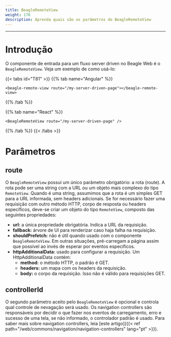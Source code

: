 ```yaml
---
title: BeagleRemoteView
weight: 176
description: Aprenda quais são os parâmetros do BeagleRemoteView
---
```


---

# Introdução

O componente de entrada para um fluxo server driven no Beagle Web é o `BeagleRemoteView`. Veja um exemplo de como usá-lo:

{{< tabs id="T81" >}}
{{% tab name="Angular" %}}
```text
<beagle-remote-view route="/my-server-driven-page"></beagle-remote-view>
```

{{% /tab %}}

{{% tab name="React" %}}
```text
<BeagleRemoteView route="/my-server-driven-page" />
```

{{% /tab %}}
{{< /tabs >}}

# Parâmetros
## route
O `BeagleRemoteView` possui um único parâmetro obrigatório: a rota (route). A rota pode ser uma string com a URL ou um objeto mais complexo do tipo `RemoteView`. Quando é uma string, assumimos que a rota é um simples GET para a URL informada, sem headers adicionais. Se for necessário fazer uma requisição com outro método HTTP, corpo de resposta ou headers específicos, deve-se criar um objeto do tipo `RemoteView`, composto das seguintes propriedades:

- **url:** a única propriedade obrigatória. Indica a URL da requisição.
- **fallback:** árvore de UI para renderizar caso haja falha na requisição.
- **shouldPrefetch:** não é útil quando usado com o componente `BeagleRemoteView`. Em outras situações, pré-carregam a página assim que possível ao invés de esperar por eventos específicos.
- **httpAdditionalData:** usado para configurar a requisição. Um HttpAdditionalData contém:
  - **method:** o método HTTP, o padrão é GET.
  - **headers:** um mapa com os headers da requisição.
  - **body:** o corpo da requisição. Isso não é válido para requisições GET.

## controllerId
O segundo parâmetro aceito pelo `BeagleRemoteView` é opcional e controla qual controle de nevagação será usado. Os navigation controllers são responsáveis por decidir o que fazer nos eventos de carregamento, erro e sucesso de uma tela, se não informado, o controlador padrão é usado. Para saber mais sobre navigation controllers, leia [este artigo]({{< ref path="/web/commons/navigation/navigation-controllers" lang="pt" >}}).
